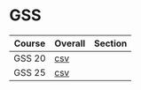 # GSS

| Course | Overall | Section |
| ------ | ------- | ------- |
| GSS 20 | [csv](https://github.com/UCSD-Historical-Enrollment-Data/2024Spring/blob/main/overall/GSS%2020.csv) |  |
| GSS 25 | [csv](https://github.com/UCSD-Historical-Enrollment-Data/2024Spring/blob/main/overall/GSS%2025.csv) |  |
